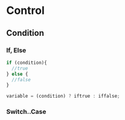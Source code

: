 # Control

## Condition

### If, Else

```javascript
if (condition){
  //true
} else {
  //false
}

variable = (condition) ? iftrue : iffalse;
```

### Switch..Case
